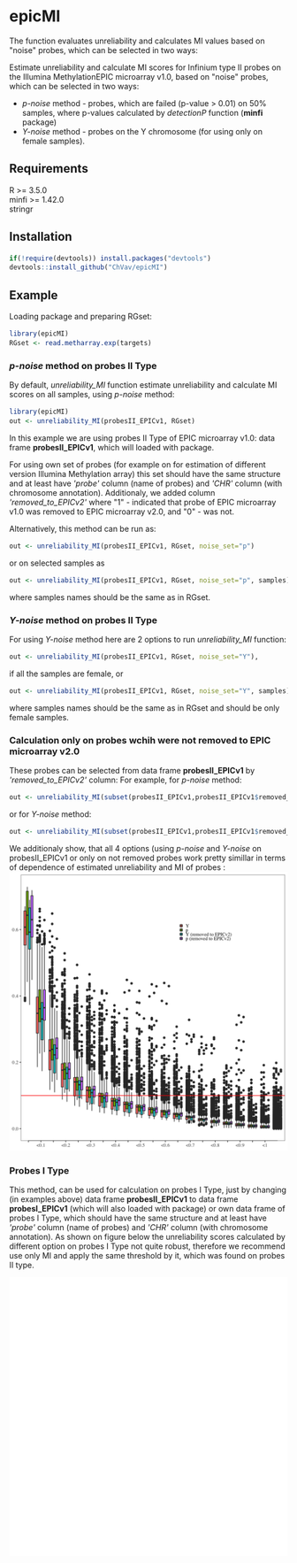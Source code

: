 
<!-- README.md is generated from README.Rmd. Please edit that file -->

# epicMI

<!-- badges: start -->
<!-- badges: end -->

The function evaluates unreliability and calculates MI values based on "noise" probes, which can be selected in two ways:

Estimate unreliability and calculate MI scores for Infinium type II probes on the
Illumina MethylationEPIC microarray v1.0, based on "noise" probes, which can be selected in two ways:
- *p-noise* method - probes, which are failed (p-value > 0.01) on 50% samples, where p-values calculated by *detectionP* function (**minfi** package) 
- *Y-noise* method - probes on the Y chromosome (for using only on female samples).

## Requirements

R \>= 3.5.0 <br> minfi \>= 1.42.0 <br> stringr

## Installation

``` r
if(!require(devtools)) install.packages("devtools")
devtools::install_github("ChVav/epicMI")
```


## Example
Loading package and preparing RGset:

``` r
library(epicMI)
RGset <- read.metharray.exp(targets)
```

### *p-noise* method on probes II Type
By default, *unreliability_MI* function estimate unreliability and calculate MI scores on all samples, using *p-noise* method:
``` r
library(epicMI)
out <- unreliability_MI(probesII_EPICv1, RGset)
```
In this example we are using probes II Type of EPIC microarray v1.0: data frame **probesII_EPICv1**, which will loaded with package.

For using own set of probes (for example on for estimation of different version Illumina Methylation array) this set should have the same structure and at least have *'probe'* column (name of probes) and *'CHR'* column (with chromosome annotation).
Additionaly, we added column *'removed_to_EPICv2'* where "1" - indicated that probe of EPIC microarray v1.0 was removed to EPIC microarray v2.0, and "0" - was not.

Alternatively, this method can be run as:
``` r
out <- unreliability_MI(probesII_EPICv1, RGset, noise_set="p")
```
or on selected samples as
``` r
out <- unreliability_MI(probesII_EPICv1, RGset, noise_set="p", samples),
```
where samples names should be the same as in RGset.

### *Y-noise* method on probes II Type

For using *Y-noise* method here are 2 options to run *unreliability_MI* function:
``` r
out <- unreliability_MI(probesII_EPICv1, RGset, noise_set="Y"),
```
if all the samples are female, 
or 
``` r
out <- unreliability_MI(probesII_EPICv1, RGset, noise_set="Y", samples),
```
where samples names should be the same as in RGset and should be only female samples.

### Calculation only on probes wchih were not removed to EPIC microarray v2.0
These probes can be selected from data frame **probesII_EPICv1** by *'removed_to_EPICv2'* column:
For example, for *p-noise* method:
``` r
out <- unreliability_MI(subset(probesII_EPICv1,probesII_EPICv1$removed_to_EPICv2 == 0), RGset, noise_set="p")
```
or for *Y-noise* method:
``` r
out <- unreliability_MI(subset(probesII_EPICv1,probesII_EPICv1$removed_to_EPICv2 == 0), RGset, noise_set="Y").
```
We additionaly show, that all 4 options (using *p-noise* and *Y-noise* on probesII_EPICv1 or only on not removed probes work pretty simillar in terms of dependence of estimated unreliability and MI of probes :
<img src="data/fig/unreliability_vs_MI.png" width="700"/>
### Probes I Type
This method, can be used for calculation on probes I Type, just by changing (in examples above) data frame **probesII_EPICv1** to data frame **probesI_EPICv1** (which will also loaded with package) or own data frame of probes I Type, which should have the same structure and at least have *'probe'* column (name of probes) and *'CHR'* column (with chromosome annotation). 
As shown on figure below the unreliability scores calculated by different option on probes I Type not quite robust, therefore we recommend use only MI and apply the same threshold by it, which was found on probes II type.

<img src="data/fig/unreliability_vs_MI_probesI.png" width="700"/> 


